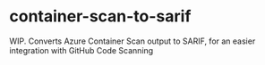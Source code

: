 # container-scan-to-sarif
WIP. Converts Azure Container Scan output to SARIF, for an easier integration with GitHub Code Scanning
